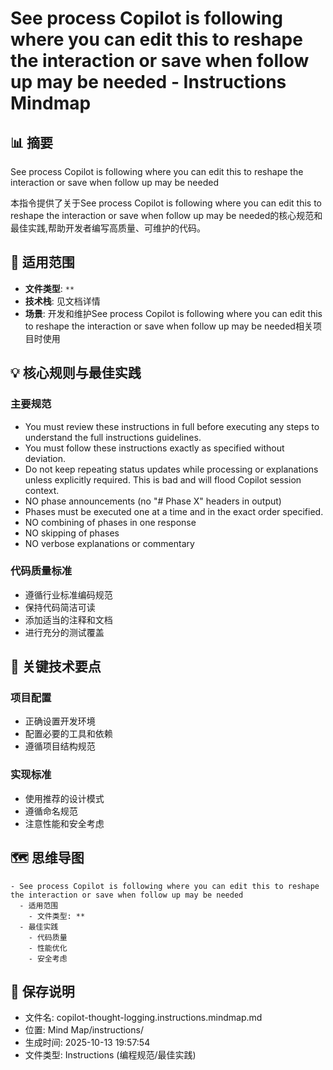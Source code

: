 # See process Copilot is following where you can edit this to reshape the interaction or save when follow up may be needed - Instructions Mindmap

## 📊 摘要
See process Copilot is following where you can edit this to reshape the interaction or save when follow up may be needed

本指令提供了关于See process Copilot is following where you can edit this to reshape the interaction or save when follow up may be needed的核心规范和最佳实践,帮助开发者编写高质量、可维护的代码。

## 🎯 适用范围
- **文件类型**: `**`
- **技术栈**: 见文档详情
- **场景**: 开发和维护See process Copilot is following where you can edit this to reshape the interaction or save when follow up may be needed相关项目时使用

## 💡 核心规则与最佳实践

### 主要规范
- You must review these instructions in full before executing any steps to understand the full instructions guidelines.
- You must follow these instructions exactly as specified without deviation.
- Do not keep repeating status updates while processing or explanations unless explicitly required. This is bad and will flood Copilot session context.
- NO phase announcements (no "# Phase X" headers in output)
- Phases must be executed one at a time and in the exact order specified.
- NO combining of phases in one response
- NO skipping of phases
- NO verbose explanations or commentary

### 代码质量标准
- 遵循行业标准编码规范
- 保持代码简洁可读
- 添加适当的注释和文档
- 进行充分的测试覆盖

## 📝 关键技术要点

### 项目配置
- 正确设置开发环境
- 配置必要的工具和依赖
- 遵循项目结构规范

### 实现标准
- 使用推荐的设计模式
- 遵循命名规范
- 注意性能和安全考虑

## 🗺️ 思维导图

```mindmap
- See process Copilot is following where you can edit this to reshape the interaction or save when follow up may be needed
  - 适用范围
    - 文件类型: **
  - 最佳实践
    - 代码质量
    - 性能优化
    - 安全考虑
```

## 💾 保存说明
- 文件名: copilot-thought-logging.instructions.mindmap.md
- 位置: Mind Map/instructions/
- 生成时间: 2025-10-13 19:57:54
- 文件类型: Instructions (编程规范/最佳实践)
